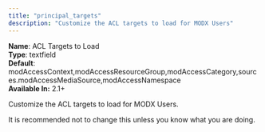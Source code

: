 ```yaml
---
title: "principal_targets"
description: "Customize the ACL targets to load for MODX Users"
---
```


**Name**: ACL Targets to Load  
**Type**: textfield  
**Default**: modAccessContext,modAccessResourceGroup,modAccessCategory,sources.modAccessMediaSource,modAccessNamespace  
**Available In:** 2.1+

Customize the ACL targets to load for MODX Users.

It is recommended not to change this unless you know what you are doing.
